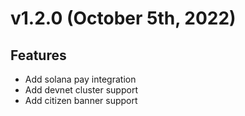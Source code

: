# v1.2.0 (October 5th, 2022)

## Features

- Add solana pay integration
- Add devnet cluster support
- Add citizen banner support
